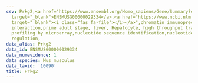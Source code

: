 ```yaml
---
csv: Prkg2,<a href="https://www.ensembl.org/Homo_sapiens/Gene/Summary?db=core;g=ENSMUSG00000029334"
  target="_blank">ENSMUSG00000029334</a>,<a href="https://www.ncbi.nlm.nih.gov/pubmed/23834426"
  target="_blank"><i class="fas fa-file"></i></a>",chromatin immunoprecipitation assay,direct
  interaction,prime adult stage, liver, Hepatocyte, high throughput transcription
  profiling by microarray,nucleotide sequence identification,nucleotide sequence identification,transcriptional
  regulation,
data_alias: Prkg2
data_id: ENSMUSG00000029334
data_numevidence: 1
data_species: Mus musculus
data_taxid: '10090'
title: Prkg2
---
```


